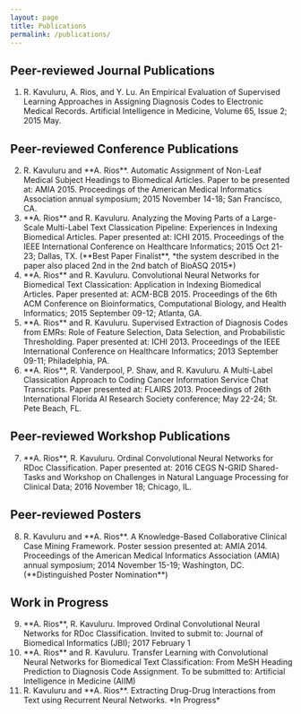 ```yaml
---
layout: page
title: Publications
permalink: /publications/
---
```

## Peer-reviewed Journal Publications
<ol>
<li>R. Kavuluru, A. Rios, and Y. Lu. An Empirical Evaluation of Supervised Learning Approaches in Assigning Diagnosis Codes to Electronic Medical Records. Artificial Intelligence in Medicine, Volume 65, Issue 2; 2015 May.</li>
</ol>

## Peer-reviewed Conference Publications
<ol start="2">
<li>R. Kavuluru and **A. Rios**. Automatic Assignment of Non-Leaf Medical Subject Headings to Biomedical Articles. Paper to be presented at: AMIA 2015. Proceedings of the American Medical Informatics Association annual symposium; 2015 November 14-18; San Francisco, CA.</li>
<li>**A. Rios** and R. Kavuluru. Analyzing the Moving Parts of a Large-Scale Multi-Label Text Classication Pipeline: Experiences in Indexing Biomedical Articles. Paper presented at: ICHI 2015. Proceedings of the IEEE International Conference on Healthcare Informatics; 2015 Oct 21-23; Dallas, TX. (**Best Paper Finalist**, *the system described in the paper also placed 2nd in the 2nd batch of BioASQ 2015*)</li>
<li>**A. Rios** and R. Kavuluru. Convolutional Neural Networks for Biomedical Text Classication: Application in Indexing Biomedical Articles. Paper presented at: ACM-BCB 2015. Proceedings of the 6th ACM Conference on Bioinformatics, Computational Biology, and Health Informatics; 2015 September 09-12; Atlanta, GA.</li>
<li>**A. Rios** and R. Kavuluru. Supervised Extraction of Diagnosis Codes from EMRs: Role of Feature Selection, Data Selection, and Probabilistic Thresholding. Paper presented at: ICHI 2013. Proceedings of the IEEE International Conference on Healthcare Informatics; 2013 September 09-11; Philadelphia, PA.</li>
<li>**A. Rios**, R. Vanderpool, P. Shaw, and R. Kavuluru. A Multi-Label Classication Approach to Coding Cancer Information Service Chat Transcripts. Paper presented at: FLAIRS 2013. Proceedings of 26th International Florida AI Research Society conference; May 22-24; St. Pete Beach, FL.</li>
</ol>


## Peer-reviewed Workshop Publications
<ol start="7">
<li>**A. Rios**, R. Kavuluru. Ordinal Convolutional Neural Networks for RDoc Classification. Paper presented at: 2016 CEGS N-GRID Shared-Tasks and Workshop on Challenges in Natural Language Processing for Clinical Data; 2016 November 18; Chicago, IL.</li>
</ol>

## Peer-reviewed Posters
<ol start="8">
<li>R. Kavuluru and **A. Rios**. A Knowledge-Based Collaborative Clinical Case Mining Framework. Poster session presented at: AMIA 2014. Proceedings of the American Medical Informatics Association (AMIA) annual symposium; 2014 November 15-19; Washington, DC. (**Distinguished Poster Nomination**)</li>
</ol>

## Work in Progress
<ol start="9">
<li>**A. Rios**, R. Kavuluru. Improved Ordinal Convolutional Neural Networks for RDoc Classification. Invited to submit to: Journal of Biomedical Informatics (JBI); 2017 February 1</li>
<li>**A. Rios** and R. Kavuluru. Transfer Learning with Convolutional Neural Networks for Biomedical Text Classification: From MeSH Heading Prediction to Diagnosis Code Assignment. To be submitted to: Artificial Intelligence in Medicine (AIIM)</li>
<li>R. Kavuluru and **A. Rios**. Extracting Drug-Drug Interactions from Text using Recurrent Neural Networks. *In Progress*</li>
</ol>
